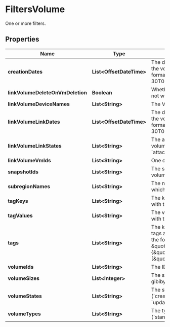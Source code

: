 

# FiltersVolume

One or more filters.

## Properties

| Name | Type | Description | Notes |
|------------ | ------------- | ------------- | -------------|
|**creationDates** | **List&lt;OffsetDateTime&gt;** | The dates and times of creation of the volumes, in ISO 8601 date-time format (for example, &#x60;2020-06-30T00:00:00.000Z&#x60;). |  [optional] |
|**linkVolumeDeleteOnVmDeletion** | **Boolean** | Whether the volumes are deleted or not when terminating the VMs. |  [optional] |
|**linkVolumeDeviceNames** | **List&lt;String&gt;** | The VM device names. |  [optional] |
|**linkVolumeLinkDates** | **List&lt;OffsetDateTime&gt;** | The dates and times of creation of the volumes, in ISO 8601 date-time format (for example, &#x60;2020-06-30T00:00:00.000Z&#x60;). |  [optional] |
|**linkVolumeLinkStates** | **List&lt;String&gt;** | The attachment states of the volumes (&#x60;attaching&#x60; \\| &#x60;detaching&#x60; \\| &#x60;attached&#x60; \\| &#x60;detached&#x60;). |  [optional] |
|**linkVolumeVmIds** | **List&lt;String&gt;** | One or more IDs of VMs. |  [optional] |
|**snapshotIds** | **List&lt;String&gt;** | The snapshots from which the volumes were created. |  [optional] |
|**subregionNames** | **List&lt;String&gt;** | The names of the Subregions in which the volumes were created. |  [optional] |
|**tagKeys** | **List&lt;String&gt;** | The keys of the tags associated with the volumes. |  [optional] |
|**tagValues** | **List&lt;String&gt;** | The values of the tags associated with the volumes. |  [optional] |
|**tags** | **List&lt;String&gt;** | The key/value combination of the tags associated with the volumes, in the following format: &amp;quot;Filters&amp;quot;:{&amp;quot;Tags&amp;quot;:[&amp;quot;TAGKEY&#x3D;TAGVALUE&amp;quot;]}. |  [optional] |
|**volumeIds** | **List&lt;String&gt;** | The IDs of the volumes. |  [optional] |
|**volumeSizes** | **List&lt;Integer&gt;** | The sizes of the volumes, in gibibytes (GiB). |  [optional] |
|**volumeStates** | **List&lt;String&gt;** | The states of the volumes (&#x60;creating&#x60; \\| &#x60;available&#x60; \\| &#x60;in-use&#x60; \\| &#x60;updating&#x60; \\| &#x60;deleting&#x60; \\| &#x60;error&#x60;). |  [optional] |
|**volumeTypes** | **List&lt;String&gt;** | The types of the volumes (&#x60;standard&#x60; \\| &#x60;gp2&#x60; \\| &#x60;io1&#x60;). |  [optional] |




